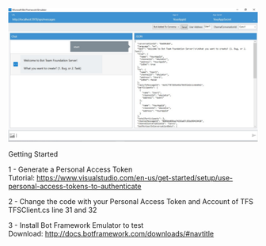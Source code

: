 
![alt tag](https://raw.githubusercontent.com/wellingtonpires/BotTeamFoundationServer/master/screenshot.jpg)

Getting Started

1 - Generate a Personal Access Token <br />
  Tutorial: https://www.visualstudio.com/en-us/get-started/setup/use-personal-access-tokens-to-authenticate
  
2 - Change the code with your Personal Access Token and Account of TFS <br />
    TFSClient.cs line 31 and 32
    
3 - Install Bot Framework Emulator to test<br />
    Download: http://docs.botframework.com/downloads/#navtitle

